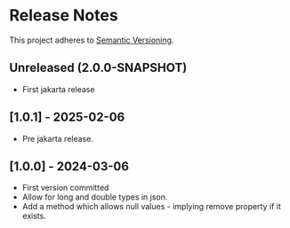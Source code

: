# Release Notes

This project adheres to [Semantic Versioning](https://semver.org/spec/v2.0.0.html).

## Unreleased (2.0.0-SNAPSHOT)
* First jakarta release

## [1.0.1] - 2025-02-06
* Pre jakarta release.

## [1.0.0] - 2024-03-06
* First version committed
* Allow for long and double types in json.
* Add a method which allows null values - implying remove property if it exists.

